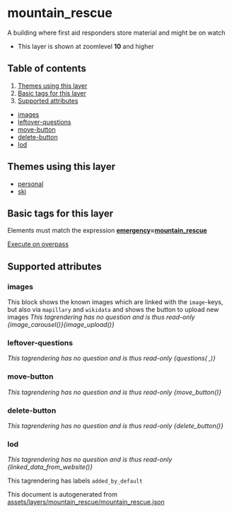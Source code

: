 [//]: # (WARNING: this file is automatically generated. Please find the sources at the bottom and edit those sources)

# mountain_rescue




A building where first aid responders store material and might be on watch






 - This layer is shown at zoomlevel **10** and higher



## Table of contents

1. [Themes using this layer](#themes-using-this-layer)
2. [Basic tags for this layer](#basic-tags-for-this-layer)
3. [Supported attributes](#supported-attributes)
  - [images](#images)
  - [leftover-questions](#leftover-questions)
  - [move-button](#move-button)
  - [delete-button](#delete-button)
  - [lod](#lod)

## Themes using this layer



 - [personal](https://mapcomplete.org/personal)
 - [ski](https://mapcomplete.org/ski)



## Basic tags for this layer

Elements must match the expression **<a href='https://wiki.openstreetmap.org/wiki/Key:emergency' target='_blank'>emergency</a>=<a href='https://wiki.openstreetmap.org/wiki/Tag:emergency%3Dmountain_rescue' target='_blank'>mountain_rescue</a>**

[Execute on overpass](http://overpass-turbo.eu/?Q=%5Bout%3Ajson%5D%5Btimeout%3A90%5D%3B%28%20%20%20%20nwr%5B%22emergency%22%3D%22mountain_rescue%22%5D%28%7B%7Bbbox%7D%7D%29%3B%0A%29%3Bout%20body%3B%3E%3Bout%20skel%20qt%3B)

## Supported attributes



### images
This block shows the known images which are linked with the `image`-keys, but also via `mapillary` and `wikidata` and shows the button to upload new images
_This tagrendering has no question and is thus read-only_
*{image_carousel()}{image_upload()}*




### leftover-questions

_This tagrendering has no question and is thus read-only_
*{questions( ,)}*




### move-button

_This tagrendering has no question and is thus read-only_
*{move_button()}*




### delete-button

_This tagrendering has no question and is thus read-only_
*{delete_button()}*




### lod

_This tagrendering has no question and is thus read-only_
*{linked_data_from_website()}*


This tagrendering has labels 
`added_by_default`


This document is autogenerated from [assets/layers/mountain_rescue/mountain_rescue.json](https://github.com/pietervdvn/MapComplete/blob/develop/assets/layers/mountain_rescue/mountain_rescue.json)
